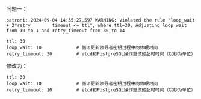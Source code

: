 
问题一：

`patroni: 2024-09-04 14:55:27,597 WARNING: Violated the rule "loop_wait + 2*retry_       timeout <= ttl", where ttl=30. Adjusting loop_wait from 10 to 1 and retry_timeout from 30 to 14`


    ttl: 30
    loop_wait: 10             # 循环更新领导者密钥过程中的休眠时间
    retry_timeout: 30         # etcd和PostgreSQL操作重试的超时时间（以秒为单位）

修改为：

    ttl: 30
    loop_wait: 10             # 循环更新领导者密钥过程中的休眠时间
    retry_timeout: 10         # etcd和PostgreSQL操作重试的超时时间（以秒为单位）


